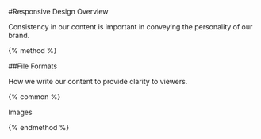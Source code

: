 \#Responsive Design Overview



Consistency in our content is important in conveying the personality of our brand.



{% method %}



\#\#File Formats



How we write our content to provide clarity to viewers.



{% common %}



Images



{% endmethod %}








